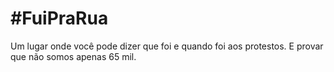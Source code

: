 #FuiPraRua
===========

Um lugar onde você pode dizer que foi e quando foi aos protestos. E provar que não somos apenas 65 mil.
